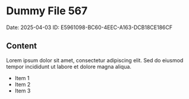 # Dummy File 567

Date: 2025-04-03
ID: E5961098-BC60-4EEC-A163-DCB18CE186CF

## Content

Lorem ipsum dolor sit amet, consectetur adipiscing elit.
Sed do eiusmod tempor incididunt ut labore et dolore magna aliqua.

* Item 1
* Item 2
* Item 3
